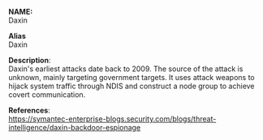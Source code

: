 **NAME:**  
Daxin  
  
**Alias**  
Daxin  

**Description**:   
Daxin's earliest attacks date back to 2009. The source of the attack is unknown, mainly targeting government targets. It uses attack weapons to hijack system traffic through NDIS and construct a node group to achieve covert communication.

**References**:  
https://symantec-enterprise-blogs.security.com/blogs/threat-intelligence/daxin-backdoor-espionage


